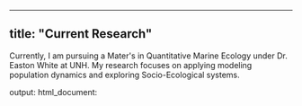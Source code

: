 
---
title: "Current Research"
---
Currently, I am pursuing a Mater's in Quantitative Marine Ecology under Dr. Easton White at UNH. My research focuses on applying modeling population dynamics and exploring Socio-Ecological systems. 


output:
  html_document:
